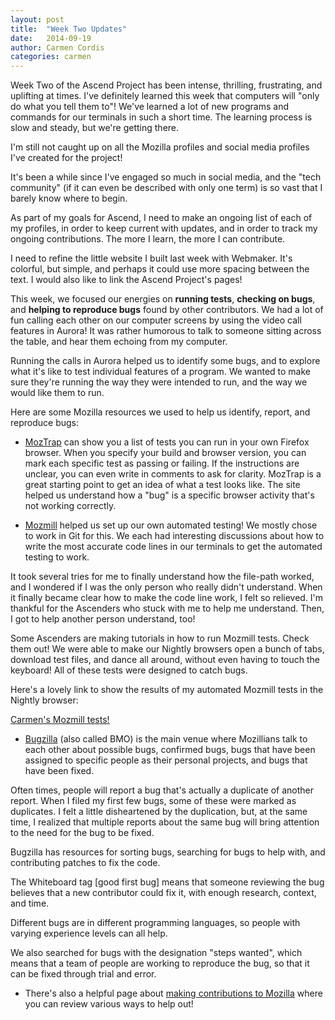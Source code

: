```yaml
---
layout: post
title:  "Week Two Updates"
date:   2014-09-19
author: Carmen Cordis
categories: carmen
---
```


Week Two of the Ascend Project has been intense, thrilling, frustrating, and uplifting at times.  I've definitely learned this week that computers will "only do what you tell them to"!  We've learned a lot of new programs and commands for our terminals in such a short time.  The learning process is slow and steady, but we're getting there.

I'm still not caught up on all the Mozilla profiles and social media profiles I've created for the project!  

It's been a while since I've engaged so much in social media, and the "tech community" (if it can even be described with only one term) is so vast that I barely know where to begin.

As part of my goals for Ascend, I need to make an ongoing list of each of my profiles, in order to keep current with updates, and in order to track my ongoing contributions.  The more I learn, the more I can contribute.

I need to refine the little website I built last week with Webmaker.  It's colorful, but simple, and perhaps it could use more spacing between the text.  I would also like to link the Ascend Project's pages!

This week, we focused our energies on **running tests**, **checking on bugs**, and **helping to reproduce bugs** found by other contributors.  We had a lot of fun calling each other on our computer screens by using the video call features in Aurora!  It was rather humorous to talk to someone sitting across the table, and hear them echoing from my computer.

Running the calls in Aurora helped us to identify some bugs, and to explore what it's like to test individual features of a program.   We wanted to make sure they're running the way they were intended to run, and the way we would like them to run.

Here are some Mozilla resources we used to help us identify, report, and reproduce bugs:

+	[MozTrap](https://moztrap.mozilla.org) can show you a list of tests you can run in your own Firefox browser.  When you specify your build and browser version, you can mark each specific test as passing or failing.  If the instructions are unclear, you can even write in comments to ask for clarity.  MozTrap is a great starting point to get an idea of what a test looks like.  The site helped us understand how a "bug" is a specific browser activity that's not working correctly.

+	[Mozmill](https://developer.mozilla.org/en-US/docs/Mozilla/QA/Mozmill_tests) helped us set up our own automated testing!  We mostly chose to work in Git for this.  We each had interesting discussions about how to write the most accurate code lines in our terminals to get the automated testing to work.

It took several tries for me to finally understand how the file-path worked, and I wondered if I was the only person who really didn't understand.  When it finally became clear how to make the code line work, I felt so relieved.  I'm thankful for the Ascenders who stuck with me to help me understand.  Then, I got to help another person understand, too!

Some Ascenders are making tutorials in how to run Mozmill tests.  Check them out!  We were able to make our Nightly browsers open a bunch of tabs, download test files, and dance all around, without even having to touch the keyboard!  All of these tests were designed to catch bugs.

Here's a lovely link to show the results of my automated Mozmill tests in the Nightly browser:

[Carmen's Mozmill tests!](http://mozmill-crowd.blargon7.com/#/functional/report/2f982f72826307fed840a3b11c3bce2e)

+	[Bugzilla](https://bugzilla.mozilla.org/) (also called BMO) is the main venue where Mozillians talk to each other about possible bugs, confirmed bugs, bugs that have been assigned to specific people as their personal projects, and bugs that have been fixed.

Often times, people will report a bug that's actually a duplicate of another report.  When I filed my first few bugs, some of these were marked as duplicates.  I felt a little disheartened by the duplication, but, at the same time, I realized that multiple reports about the same bug will bring attention to the need for the bug to be fixed.

Bugzilla has resources for sorting bugs, searching for bugs to help with, and contributing patches to fix the code.

The Whiteboard tag [good first bug] means that someone reviewing the bug believes that a new contributor could fix it, with enough research, context, and time.

Different bugs are in different programming languages, so people with varying experience levels can all help.

We also searched for bugs with the designation "steps wanted", which means that a team of people are working to reproduce the bug, so that it can be fixed through trial and error.

+	There's also a helpful page about [making contributions to Mozilla](http://whatcanidoformozilla.org) where you can review various ways to help out!
